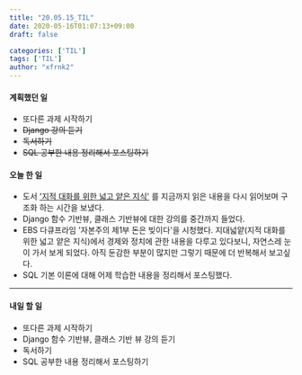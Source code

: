 ```yaml
---
title: "20.05.15_TIL"
date: 2020-05-16T01:07:13+09:00
draft: false

categories: ['TIL']
tags: ['TIL']
author: "xfrnk2"
---
```

#### 계획했던 일
+ 또다른 과제 시작하기
+ ~~Django 강의 듣기~~
+ ~~독서하기~~
+ ~~SQL 공부한 내용 정리해서 포스팅하기~~
#### 오늘 한 일
+ 도서 ['지적 대화를 위한 넓고 얕은 지식'](http://www.yes24.com/Product/Goods/15281236) 를 지금까지 읽은 내용을 다시 읽어보며 구조화 하는 시간을 보냈다.
+ Django 함수 기반뷰, 클래스 기반뷰에 대한 강의를 중간까지 들었다.
+ EBS 다큐프라임 '자본주의 제1부 돈은 빚이다'을 시청했다. 지대넓얕(지적 대화를 위한 넓고 얕은 지식)에서 경제와 정치에 관한 내용을 다루고 있다보니, 자연스레 눈이 가서 보게 되었다. 아직 둔감한 부분이 많지만 그렇기 때문에 더 반복해서 보고싶다.
+ SQL 기본 이론에 대해 어제 학습한 내용을 정리해서 포스팅했다.
--- 
#### 내일 할 일  
+ 또다른 과제 시작하기
+ Django 함수 기반뷰, 클래스 기반 뷰 강의 듣기
+ 독서하기
+ SQL 공부한 내용 정리해서 포스팅하기